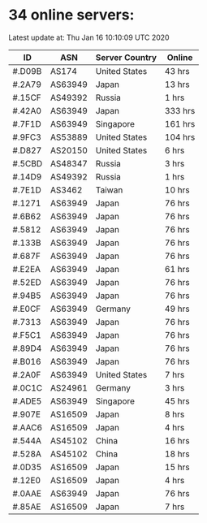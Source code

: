 # 34 online servers:

Latest update at: Thu Jan 16 10:10:09 UTC 2020

| ID | ASN | Server Country | Online |
| -- | --- | -------------- | ------ |
| #.D09B | AS174 | United States | 43 hrs |
| #.2A79 | AS63949 | Japan | 13 hrs |
| #.15CF | AS49392 | Russia | 1 hrs |
| #.42A0 | AS63949 | Japan | 333 hrs |
| #.7F1D | AS63949 | Singapore | 161 hrs |
| #.9FC3 | AS53889 | United States | 104 hrs |
| #.D827 | AS20150 | United States | 6 hrs |
| #.5CBD | AS48347 | Russia | 3 hrs |
| #.14D9 | AS49392 | Russia | 1 hrs |
| #.7E1D | AS3462 | Taiwan | 10 hrs |
| #.1271 | AS63949 | Japan | 76 hrs |
| #.6B62 | AS63949 | Japan | 76 hrs |
| #.5812 | AS63949 | Japan | 76 hrs |
| #.133B | AS63949 | Japan | 76 hrs |
| #.687F | AS63949 | Japan | 76 hrs |
| #.E2EA | AS63949 | Japan | 61 hrs |
| #.52ED | AS63949 | Japan | 76 hrs |
| #.94B5 | AS63949 | Japan | 76 hrs |
| #.E0CF | AS63949 | Germany | 49 hrs |
| #.7313 | AS63949 | Japan | 76 hrs |
| #.F5C1 | AS63949 | Japan | 76 hrs |
| #.89D4 | AS63949 | Japan | 76 hrs |
| #.B016 | AS63949 | Japan | 76 hrs |
| #.2A0F | AS63949 | United States | 7 hrs |
| #.0C1C | AS24961 | Germany | 3 hrs |
| #.ADE5 | AS63949 | Singapore | 45 hrs |
| #.907E | AS16509 | Japan | 8 hrs |
| #.AAC6 | AS16509 | Japan | 4 hrs |
| #.544A | AS45102 | China | 16 hrs |
| #.528A | AS45102 | China | 18 hrs |
| #.0D35 | AS16509 | Japan | 15 hrs |
| #.12E0 | AS16509 | Japan | 4 hrs |
| #.0AAE | AS63949 | Japan | 76 hrs |
| #.85AE | AS16509 | Japan | 7 hrs |

